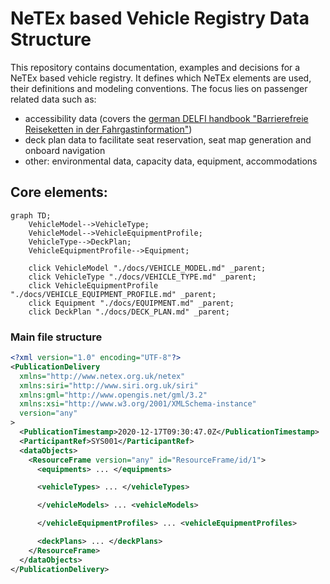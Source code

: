 # NeTEx based Vehicle Registry Data Structure

This repository contains documentation, examples and decisions for a NeTEx based vehicle registry. It defines which NeTEx elements are used, their definitions and modeling conventions. The focus lies on passenger related data such as:
- accessibility data (covers the [german DELFI  handbook "Barrierefreie Reiseketten in der Fahrgastinformation"](https://www.delfi.de/media/delfi_handbuch_barrierefreie_reiseketten_2._auflage_2024.pdf))
- deck plan data to facilitate seat reservation, seat map generation and onboard navigation
- other: environmental data, capacity data, equipment, accommodations

## Core elements:
```mermaid
graph TD;
    VehicleModel-->VehicleType;
    VehicleModel-->VehicleEquipmentProfile;
    VehicleType-->DeckPlan;
    VehicleEquipmentProfile-->Equipment;

    click VehicleModel "./docs/VEHICLE_MODEL.md" _parent;
    click VehicleType "./docs/VEHICLE_TYPE.md" _parent;
    click VehicleEquipmentProfile "./docs/VEHICLE_EQUIPMENT_PROFILE.md" _parent;
    click Equipment "./docs/EQUIPMENT.md" _parent;
    click DeckPlan "./docs/DECK_PLAN.md" _parent;
```

### Main file structure

```xml
<?xml version="1.0" encoding="UTF-8"?>
<PublicationDelivery
  xmlns="http://www.netex.org.uk/netex"
  xmlns:siri="http://www.siri.org.uk/siri"
  xmlns:gml="http://www.opengis.net/gml/3.2"
  xmlns:xsi="http://www.w3.org/2001/XMLSchema-instance"
  version="any"
>
  <PublicationTimestamp>2020-12-17T09:30:47.0Z</PublicationTimestamp>
  <ParticipantRef>SYS001</ParticipantRef>
  <dataObjects>
    <ResourceFrame version="any" id="ResourceFrame/id/1">
      <equipments> ... </equipments>

      <vehicleTypes> ... </vehicleTypes>

      </vehicleModels> ... <vehicleModels>

      </vehicleEquipmentProfiles> ... <vehicleEquipmentProfiles>

      <deckPlans> ... </deckPlans>
    </ResourceFrame>
  </dataObjects>
</PublicationDelivery>
```
